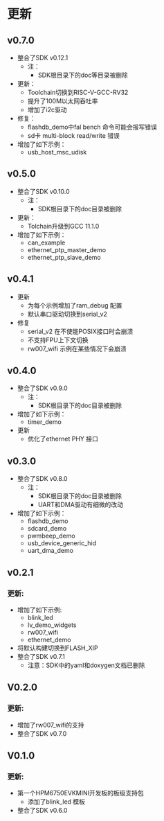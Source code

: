 # 更新
## v0.7.0

- 整合了SDK v0.12.1
  - 注：
    - SDK根目录下的doc等目录被删除
- 更新：
  - Toolchain切换到RISC-V-GCC-RV32
  - 提升了100M以太网吞吐率
  - 增加了i2c驱动
- 修复：
  - flashdb_demo中fal bench 命令可能会报写错误
  - sd卡 multi-block read/write 错误
- 增加了如下示例：
  - usb_host_msc_udisk

## v0.5.0

- 整合了SDK v0.10.0
  - 注：
    - SDK根目录下的doc目录被删除
- 更新：
  - Tolchain升级到GCC 11.1.0
- 增加了如下示例：
  - can_example
  - ethernet_ptp_master_demo
  - ethernet_ptp_slave_demo


## v0.4.1
- 更新
    - 为每个示例增加了ram_debug 配置
    - 默认串口驱动切换到serial_v2
- 修复
    - serial_v2 在不使能POSIX接口时会崩溃
    - 不支持FPU上下文切换
    - rw007_wifi 示例在某些情况下会崩溃
## v0.4.0
- 整合了SDK v0.9.0
  - 注：
    - SDK根目录下的doc目录被删除
- 增加了如下示例：
    - timer_demo
- 更新
    - 优化了ethernet PHY 接口

## v0.3.0
- 整合了SDK v0.8.0
  - 注：
    - SDK根目录下的doc目录被删除
    - UART和DMA驱动有细微的改动
- 增加了如下示例：
    - flashdb_demo
    - sdcard_demo
    - pwmbeep_demo
    - usb_device_generic_hid
    - uart_dma_demo

## v0.2.1
### 更新:
- 增加了如下示例:
  - blink_led
  - lv_demo_widgets
  - rw007_wifi
  - ethernet_demo
- 将默认构建切换到FLASH_XIP
- 整合了SDK v0.7.1
    - 注意：SDK中的yaml和doxygen文档已删除

## V0.2.0
### 更新:
- 增加了rw007_wifi的支持
- 整合了SDK v0.7.0

## V0.1.0
### 更新:
- 第一个HPM6750EVKMINI开发板的板级支持包
  - 添加了blink_led 模板
- 整合了SDK v0.6.0
